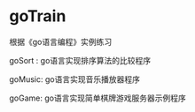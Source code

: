 # goTrain
根据《go语言编程》实例练习

goSort : go语言实现排序算法的比较程序

goMusic: go语言实现音乐播放器程序

goGame: go语言实现简单棋牌游戏服务器示例程序
